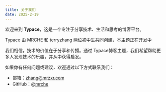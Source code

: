 ```yaml
---
title: 关于我们
date: 2025-2-19
---
```


欢迎来到 **Typace**，这是一个专注于分享技术、生活和思考的博客平台。

Typace 由 MRCHE 和 terryzhang 两位初中生共同创建，本主题正在开发中

我们相信，技术的价值在于分享和传播。通过 Typace博客主题，我们希望帮助更多人发现技术的乐趣，并从中获得启发。

如果你有任何问题或建议，欢迎通过以下方式联系我们：

- 邮箱：[zhang@mrzxr.com](mailto:zhang@mrzxr.com)
- GitHub：[@mrche](https://github.com/mrche)

